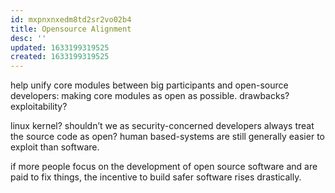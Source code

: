 ```yaml
---
id: mxpnxnxedm8td2sr2vo02b4
title: Opensource Alignment
desc: ''
updated: 1633199319525
created: 1633199319525
---
```


help unify core modules between big participants and open-source developers: making core modules as open as possible.
 drawbacks? exploitability?

 linux kernel?
 shouldn’t we as security-concerned developers always treat the source code as open? human based-systems are still generally easier to exploit than software.

if more people focus on the development of open source software and are paid to fix things, the incentive to build safer software rises drastically.
